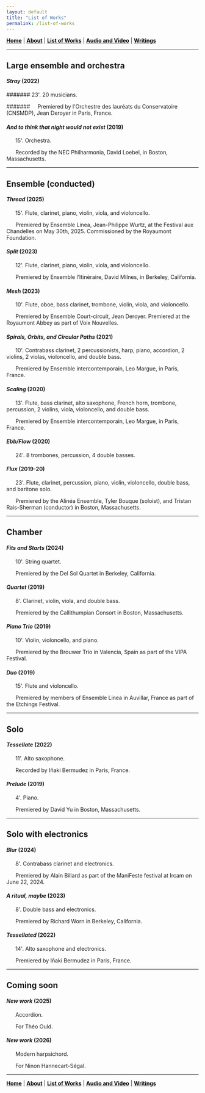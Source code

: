 ```yaml
---
layout: default
title: "List of Works"
permalink: /list-of-works
---
```


<a href="/" style="color: black">**Home**</a> | <a href="/about" style="color: black">**About**</a> | <a href="/list-of-works" style="color: black">**List of Works**</a> | <a href="/audio-and-video" style="color: black">**Audio and Video**</a> | <a href="/writings" style="color: black">**Writings**</a>

***

## Large ensemble and orchestra

#### *Stray* (2022)
  
####### 23'. 20 musicians. 

####### &nbsp; &nbsp; Premiered by l'Orchestre des lauréats du Conservatoire (CNSMDP), Jean Deroyer in Paris, France.

#### *And to think that night would not exist* (2019)

&nbsp; &nbsp; &nbsp; 15'. Orchestra. 

&nbsp; &nbsp; &nbsp; Recorded by the NEC Philharmonia, David Loebel, in Boston, Massachusetts.

***

## Ensemble (conducted)

#### *Thread* (2025)

&nbsp; &nbsp; &nbsp; 15'. Flute, clarinet, piano, violin, viola, and violoncello. 

&nbsp; &nbsp; &nbsp; Premiered by Ensemble Linea, Jean-Philippe Wurtz, at the Festival aux Chandelles on May 30th, 2025. Commissioned by the Royaumont Foundation.

#### *Split* (2023)

&nbsp; &nbsp; &nbsp; 12'. Flute, clarinet, piano, violin, viola, and violoncello. 

&nbsp; &nbsp; &nbsp; Premiered by Ensemble l’Itinéraire, David Milnes, in Berkeley, California.

#### *Mesh* (2023)

&nbsp; &nbsp; &nbsp; 10'. Flute, oboe, bass clarinet, trombone, violin, viola, and violoncello. 

&nbsp; &nbsp; &nbsp; Premiered by Ensemble Court-circuit, Jean Deroyer. Premiered at the Royaumont Abbey as part of Voix Nouvelles.

#### *Spirals, Orbits, and Circular Paths* (2021)

&nbsp; &nbsp; &nbsp; 10'. Contrabass clarinet, 2 percussionists, harp, piano, accordion, 2 violins, 2 violas, violoncello, and double bass. 

&nbsp; &nbsp; &nbsp; Premiered by Ensemble intercontemporain, Leo Margue,  in Paris, France.

#### *Scaling* (2020)

&nbsp; &nbsp; &nbsp; 13'. Flute, bass clarinet, alto saxophone, French horn, trombone, percussion, 2 violins, viola, violoncello, and double bass. 

&nbsp; &nbsp; &nbsp; Premiered by Ensemble intercontemporain, Leo Margue, in Paris, France.

#### *Ebb/Flow* (2020)

&nbsp; &nbsp; &nbsp; 24'. 8 trombones, percussion, 4 double basses.

#### *Flux* (2019-20)

&nbsp; &nbsp; &nbsp; 23'. Flute, clarinet, percussion, piano, violin, violoncello, double bass, and baritone solo. 

&nbsp; &nbsp; &nbsp; Premiered by the Alinéa Ensemble, Tyler Bouque (soloist), and Tristan Rais-Sherman (conductor) in Boston, Massachusetts.

***

## Chamber

#### *Fits and Starts* (2024)

&nbsp; &nbsp; &nbsp; 10'. String quartet. 

&nbsp; &nbsp; &nbsp; Premiered by the Del Sol Quartet in Berkeley, California.

#### *Quartet* (2019)

&nbsp; &nbsp; &nbsp; 8'. Clarinet, violin, viola, and double bass. 

&nbsp; &nbsp; &nbsp; Premiered by the Callithumpian Consort in Boston, Massachusetts.

#### *Piano Trio* (2019)

&nbsp; &nbsp; &nbsp; 10'. Violin, violoncello, and piano. 

&nbsp; &nbsp; &nbsp; Premiered by the Brouwer Trio in Valencia, Spain as part of the VIPA Festival.

#### *Duo* (2019)

&nbsp; &nbsp; &nbsp; 15'. Flute and violoncello. 

&nbsp; &nbsp; &nbsp; Premiered by members of Ensemble Linea in Auvillar, France as part of the Etchings Festival.

***

## Solo

#### *Tessellate* (2022)

&nbsp; &nbsp; &nbsp; 11'. Alto saxophone.

&nbsp; &nbsp; &nbsp; Recorded by Iñaki Bermudez in Paris, France.

#### *Prelude* (2019)

&nbsp; &nbsp; &nbsp; 4'. Piano. 

&nbsp; &nbsp; &nbsp; Premiered by David Yu in Boston, Massachusetts.

***

## Solo with electronics

#### *Blur* (2024)

&nbsp; &nbsp; &nbsp; 8'. Contrabass clarinet and electronics. 

&nbsp; &nbsp; &nbsp; Premiered by Alain Billard as part of the ManiFeste festival at Ircam on June 22, 2024.

#### *A ritual, maybe* (2023)

&nbsp; &nbsp; &nbsp; 8'. Double bass and electronics. 

&nbsp; &nbsp; &nbsp; Premiered by Richard Worn in Berkeley, California.

#### *Tessellated* (2022)

&nbsp; &nbsp; &nbsp; 14'. Alto saxophone and electronics. 

&nbsp; &nbsp; &nbsp; Premiered by Iñaki Bermudez in Paris, France.

***

## Coming soon

#### *New work* (2025)

&nbsp; &nbsp; &nbsp; Accordion. 

&nbsp; &nbsp; &nbsp; For Théo Ould.

#### *New work* (2026)

&nbsp; &nbsp; &nbsp; Modern harpsichord. 

&nbsp; &nbsp; &nbsp; For Ninon Hannecart-Ségal.

***

<a href="/" style="color: black">**Home**</a> | <a href="/about" style="color: black">**About**</a> | <a href="/list-of-works" style="color: black">**List of Works**</a> | <a href="/audio-and-video" style="color: black">**Audio and Video**</a> | <a href="/writings" style="color: black">**Writings**</a>
